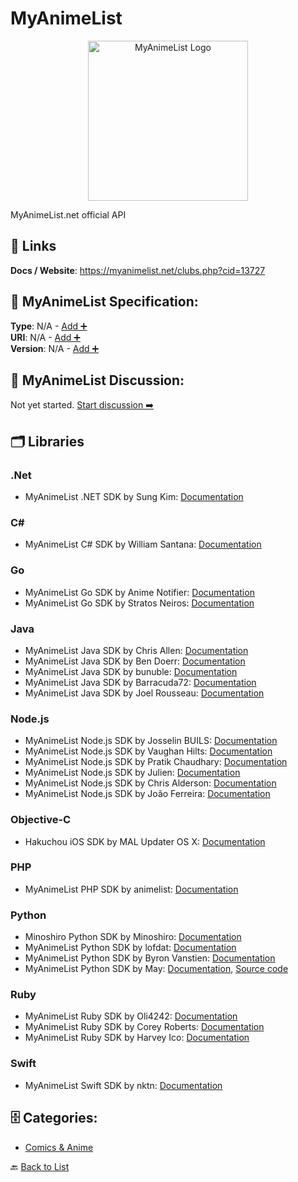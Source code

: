 # MyAnimeList
<p align="center">
    <img width="256" src="https://raw.githubusercontent.com/apis-list/apis-list/main/apis/myanimelist/logo_256x256.png" alt="MyAnimeList Logo"/>
</p>
MyAnimeList.net official API

##  🔗 Links
**Docs / Website**: https://myanimelist.net/clubs.php?cid=13727

## 🧬 MyAnimeList Specification:
**Type**: N/A - [Add ➕](https://github.com/apis-list/apis-list/edit/main/apis/myanimelist/myanimelist.yaml)  
**URI**: N/A - [Add ➕](https://github.com/apis-list/apis-list/edit/main/apis/myanimelist/myanimelist.yaml)  
**Version**: N/A - [Add ➕](https://github.com/apis-list/apis-list/edit/main/apis/myanimelist/myanimelist.yaml)

## 💬 MyAnimeList Discussion:
Not yet started. [Start discussion ➡️](https://github.com/apis-list/apis-list/discussions/new)

## 🗂️ Libraries
### .Net
- MyAnimeList .NET SDK by Sung Kim: [Documentation](https://github.com/dance2die/MyAnimeListSharp)
### C#
- MyAnimeList C# SDK by William Santana: [Documentation](https://github.com/wmer/MyAnimeListApiConsumer)
### Go
- MyAnimeList Go SDK by Anime Notifier: [Documentation](https://github.com/animenotifier/mal)
- MyAnimeList Go SDK by Stratos Neiros: [Documentation](https://github.com/nstratos/go-myanimelist)
### Java
- MyAnimeList Java SDK by Chris Allen: [Documentation](https://github.com/thegreatchrispy/mal4j)
- MyAnimeList Java SDK by Ben Doerr: [Documentation](https://github.com/bendoerr/mal-java-client)
- MyAnimeList Java SDK by bunuble: [Documentation](https://github.com/bunuble/MAL-Java-Wrapper)
- MyAnimeList Java SDK by Barracuda72: [Documentation](https://github.com/Barracuda72/MALApi)
- MyAnimeList Java SDK by Joel Rousseau: [Documentation](https://github.com/v4lproik/myanimelist-api)
### Node.js
- MyAnimeList Node.js SDK by Josselin BUILS: [Documentation](https://github.com/josselinbuils/MALVApi)
- MyAnimeList Node.js SDK by Vaughan Hilts: [Documentation](https://github.com/hilts-vaughan/otaku-scraper)
- MyAnimeList Node.js SDK by Pratik Chaudhary: [Documentation](https://github.com/abs-zero/node-mal)
- MyAnimeList Node.js SDK by Julien: [Documentation](https://github.com/jballanger/chinmei)
- MyAnimeList Node.js SDK by Chris Alderson: [Documentation](https://github.com/ChrisAlderson/mal-api)
- MyAnimeList Node.js SDK by João Ferreira: [Documentation](https://github.com/lubien/popura)
### Objective-C
- Hakuchou iOS SDK by MAL Updater OS X: [Documentation](https://github.com/Atelier-Shiori/Hakuchou)
### PHP
- MyAnimeList PHP SDK by animelist: [Documentation](https://github.com/animelist/mal-api)
### Python
- Minoshiro Python SDK by Minoshiro: [Documentation](https://github.com/Mino-shiro/Minoshiro)
- MyAnimeList Python SDK by lofdat: [Documentation](https://github.com/lofdat/YetAnotherMALAPI)
- MyAnimeList Python SDK by Byron Vanstien: [Documentation](https://github.com/GetRektByMe/Pyanimelist)
- MyAnimeList Python SDK by May: [Documentation](https://pypi.python.org/pypi/spice-api/1.0.3), [Source code](https://github.com/Utagai/spice)
### Ruby
- MyAnimeList Ruby SDK by Oli4242: [Documentation](https://github.com/Oli4242/myanimelist_client)
- MyAnimeList Ruby SDK by Corey Roberts: [Documentation](https://github.com/croberts22/railgun)
- MyAnimeList Ruby SDK by Harvey Ico: [Documentation](https://github.com/harveyico/myanimelist)
### Swift
- MyAnimeList Swift SDK by nktn: [Documentation](https://github.com/nktn/MalKit)


## 🗄️ Categories:
- [Comics & Anime](https://github.com/apis-list/apis-list#comics--anime-)

🔙  [Back to List](https://github.com/apis-list/apis-list)
